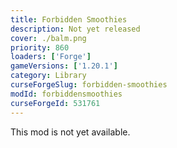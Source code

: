 ```yaml
---
title: Forbidden Smoothies
description: Not yet released
cover: ./balm.png
priority: 860
loaders: ['Forge']
gameVersions: ['1.20.1']
category: Library
curseForgeSlug: forbidden-smoothies
modId: forbiddensmoothies
curseForgeId: 531761
---
```


This mod is not yet available.